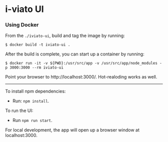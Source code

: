 # i-viato UI

### Using Docker

From the `./iviato-ui`, build and tag the image by running:

  `$ docker build -t iviato-ui .`

After the build is complete, you can start up a container by running:

  `$ docker run -it -v ${PWD}:/usr/src/app -v /usr/src/app/node_modules -p 3000:3000 --rm iviato-ui`

Point your browser to http://localhost:3000/. Hot-realoding works as well.

--- 
To install npm dependencies: 
 * Run: `npm install`. 
 
To run the UI: 
 * Run `npm run start`. 
 
For local development, the app will open up a browser window at localhost:3000.
